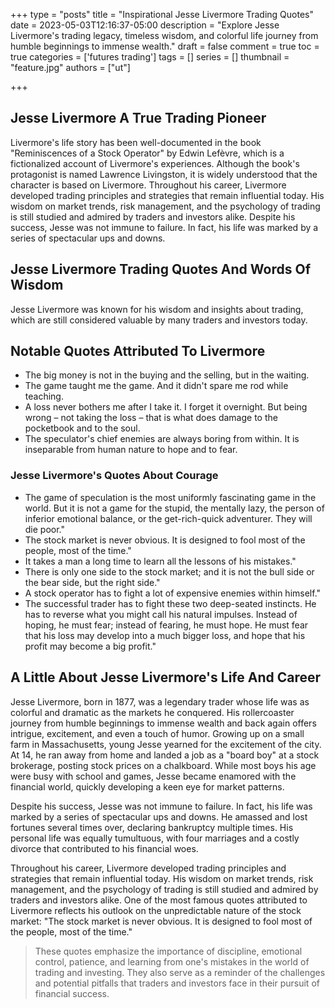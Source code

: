 +++
type = "posts"
title = "Inspirational Jesse Livermore Trading Quotes"
date = 2023-05-03T12:16:37-05:00
description = "Explore Jesse Livermore's trading legacy, timeless wisdom, and colorful life journey from humble beginnings to immense wealth."
draft = false
comment = true
toc = true
categories = ['futures trading']
tags = []
series = []
thumbnail = "feature.jpg"
authors = ["ut"]

+++


## Jesse Livermore A True Trading Pioneer
Livermore's life story has been well-documented in the book "Reminiscences of a Stock Operator" by Edwin Lefèvre, which is a fictionalized account of Livermore's experiences. Although the book's protagonist is named Lawrence Livingston, it is widely understood that the character is based on Livermore. Throughout his career, Livermore developed trading principles and strategies that remain influential today. His wisdom on market trends, risk management, and the psychology of trading is still studied and admired by traders and investors alike. Despite his success, Jesse was not immune to failure. In fact, his life was marked by a series of spectacular ups and downs.

## Jesse Livermore Trading Quotes And Words Of Wisdom
Jesse Livermore was known for his wisdom and insights about trading, which are still considered valuable by many traders and investors today. 

## Notable Quotes Attributed To Livermore
   - The big money is not in the buying and the selling, but in the waiting.
   - The game taught me the game. And it didn't spare me rod while teaching.
   - A loss never bothers me after I take it. I forget it overnight. But being wrong – not taking the loss – that is what does damage to the pocketbook and to the soul.
   - The speculator's chief enemies are always boring from within. It is inseparable from human nature to hope and to fear.

### Jesse Livermore's Quotes About Courage
   - The game of speculation is the most uniformly fascinating game in the world. But it is not a game for the stupid, the mentally lazy, the person of inferior emotional balance, or the get-rich-quick adventurer. They will die poor."
   - The stock market is never obvious. It is designed to fool most of the people, most of the time."
   - It takes a man a long time to learn all the lessons of his mistakes."
   - There is only one side to the stock market; and it is not the bull side or the bear side, but the right side."
   - A stock operator has to fight a lot of expensive enemies within himself."
   - The successful trader has to fight these two deep-seated instincts. He has to reverse what you might call his natural impulses. Instead of hoping, he must fear; instead of fearing, he must hope. He must fear that his loss may develop into a much bigger loss, and hope that his profit may become a big profit."


## A Little About Jesse Livermore's Life And Career
Jesse Livermore, born in 1877, was a legendary trader whose life was as colorful and dramatic as the markets he conquered. His rollercoaster journey from humble beginnings to immense wealth and back again offers intrigue, excitement, and even a touch of humor. Growing up on a small farm in Massachusetts, young Jesse yearned for the excitement of the city. At 14, he ran away from home and landed a job as a "board boy" at a stock brokerage, posting stock prices on a chalkboard. While most boys his age were busy with school and games, Jesse became enamored with the financial world, quickly developing a keen eye for market patterns.

Despite his success, Jesse was not immune to failure. In fact, his life was marked by a series of spectacular ups and downs. He amassed and lost fortunes several times over, declaring bankruptcy multiple times. His personal life was equally tumultuous, with four marriages and a costly divorce that contributed to his financial woes.

Throughout his career, Livermore developed trading principles and strategies that remain influential today. His wisdom on market trends, risk management, and the psychology of trading is still studied and admired by traders and investors alike. One of the most famous quotes attributed to Livermore reflects his outlook on the unpredictable nature of the stock market: "The stock market is never obvious. It is designed to fool most of the people, most of the time."

> These quotes emphasize the importance of discipline, emotional control, patience, and learning from one's mistakes in the world of trading and investing. They also serve as a reminder of the challenges and potential pitfalls that traders and investors face in their pursuit of financial success.
